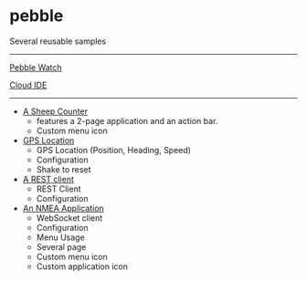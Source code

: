 # pebble
Several reusable samples

---

[Pebble Watch](https://www.pebble.com/)

[Cloud IDE](https://cloudpebble.net/)

---

- [A Sheep Counter](https://github.com/OlivierLD/pebble/tree/master/Counter.app)
    - features a 2-page application and an action bar.
    - Custom menu icon
- [GPS Location](https://github.com/OlivierLD/pebble/tree/master/GPS.Location) 
    - GPS Location (Position, Heading, Speed)
    - Configuration
    - Shake to reset
- [A REST client](https://github.com/OlivierLD/pebble/tree/master/REST.app) 
    - REST Client
    - Configuration
- [An NMEA Application](https://github.com/OlivierLD/pebble/tree/master/NMEA.app)
    - WebSocket client
    - Configuration
    - Menu Usage
    - Several page
    - Custom menu icon
    - Custom application icon

